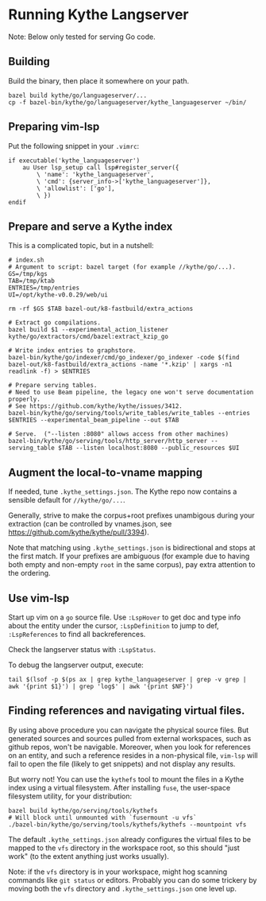 # Running Kythe Langserver

Note: Below only tested for serving Go code.

## Building

Build the binary, then place it somewhere on your path.

```
bazel build kythe/go/languageserver/...
cp -f bazel-bin/kythe/go/languageserver/kythe_languageserver ~/bin/
```

## Preparing vim-lsp

Put the following snippet in your `.vimrc`:

```
if executable('kythe_languageserver')
    au User lsp_setup call lsp#register_server({
        \ 'name': 'kythe_languageserver',
        \ 'cmd': {server_info->['kythe_languageserver']},
        \ 'allowlist': ['go'],
        \ })
endif
```

## Prepare and serve a Kythe index

This is a complicated topic, but in a nutshell:

```
# index.sh
# Argument to script: bazel target (for example //kythe/go/...).
GS=/tmp/kgs
TAB=/tmp/ktab
ENTRIES=/tmp/entries
UI=/opt/kythe-v0.0.29/web/ui

rm -rf $GS $TAB bazel-out/k8-fastbuild/extra_actions

# Extract go compilations.
bazel build $1 --experimental_action_listener kythe/go/extractors/cmd/bazel:extract_kzip_go

# Write index entries to graphstore.
bazel-bin/kythe/go/indexer/cmd/go_indexer/go_indexer -code $(find bazel-out/k8-fastbuild/extra_actions -name '*.kzip' | xargs -n1 readlink -f) > $ENTRIES

# Prepare serving tables.
# Need to use Beam pipeline, the legacy one won't serve documentation properly.
# See https://github.com/kythe/kythe/issues/3412.
bazel-bin/kythe/go/serving/tools/write_tables/write_tables --entries $ENTRIES --experimental_beam_pipeline --out $TAB

# Serve.  ("--listen :8080" allows access from other machines)
bazel-bin/kythe/go/serving/tools/http_server/http_server --serving_table $TAB --listen localhost:8080 --public_resources $UI
```

## Augment the local-to-vname mapping

If needed, tune `.kythe_settings.json`. The Kythe repo now contains a sensible
default for `//kythe/go/...`.

Generally, strive to make the corpus+root prefixes unambigous during your
extraction (can be controlled by vnames.json, see
https://github.com/kythe/kythe/pull/3394).

Note that matching using `.kythe_settings.json` is bidirectional and stops
at the first match. If your prefixes are ambiguous (for example due to having
both empty and non-empty `root` in the same corpus), pay extra attention to the
ordering.

## Use vim-lsp

Start up vim on a `go` source file. Use `:LspHover` to get doc and type info
about the entity under the cursor, `:LspDefinition` to jump to def, `:LspReferences`
to find all backreferences.

Check the langserver status with `:LspStatus`.

To debug the langserver output, execute:

```
tail $(lsof -p $(ps ax | grep kythe_languageserver | grep -v grep | awk '{print $1}') | grep 'log$' | awk '{print $NF}')
```

## Finding references and navigating virtual files.

By using above procedure you can navigate the physical source files. But
generated sources and sources pulled from external workspaces, such as github
repos, won't be navigable.  Moreover, when you look for references on an
entity, and such a reference resides in a non-physical file, `vim-lsp` will
fail to open the file (likely to get snippets) and not display any results.

But worry not! You can use the `kythefs` tool to mount the files in a Kythe
index using a virtual filesystem. After installing `fuse`, the user-space
filesystem utility, for your distribution:

```
bazel build kythe/go/serving/tools/kythefs
# Will block until unmounted with `fusermount -u vfs`
./bazel-bin/kythe/go/serving/tools/kythefs/kythefs --mountpoint vfs
```

The default `.kythe_settings.json` already configures the virtual files to be
mapped to the `vfs` directory in the workspace root, so this should "just work"
(to the extent anything just works usually).

Note: if the `vfs` directory is in your workspace, might hog scanning commands
like `git status` or editors. Probably you can do some trickery by moving both
the `vfs` directory and `.kythe_settings.json` one level up.
